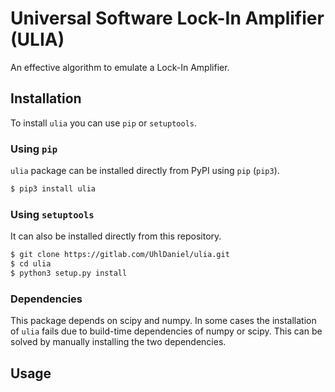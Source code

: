# Universal Software Lock-In Amplifier (ULIA)
An effective algorithm to emulate a Lock-In Amplifier.

## Installation
To install `ulia` you can use `pip` or `setuptools`.

### Using `pip`
`ulia` package can be installed directly from PyPI using `pip` (`pip3`).

```bash
$ pip3 install ulia
```

### Using `setuptools`
It can also be installed directly from this repository.

```bash
$ git clone https://gitlab.com/UhlDaniel/ulia.git
$ cd ulia
$ python3 setup.py install
```

### Dependencies
This package depends on scipy and numpy. In some cases the installation of
`ulia` fails due to build-time dependencies of numpy or scipy. This can be
solved by manually installing the two dependencies.

## Usage
